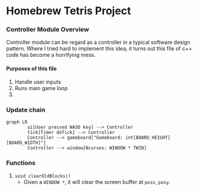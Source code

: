 # Homebrew Tetris Project

### Controller Module Overview

Controller module can be regard as a controller in a typical software design pattern. 
Where I tried hard to implement this idea, it turns out this file of c++ code has become a horrifying mess.

#### Purposes of this file

1. Handle user inputs
2. Runs main game loop
3. 

### Update chain

```mermaid
graph LR
        ui[User pressed WASD key] --> Controller
        tick[Timer doTick] --> Controller
        Controller --> gameboard["Gameboard: int[BOARD_HEIGHT][BOARD_WIDTH]"]
        Controller --> window[Ncurses: WINDOW * TWIN]
```

### Functions

1. `void clearOldBlocks()`
   - Given a `WINDOW *`, it will clear the screen buffer at `posx`, `posy`.
